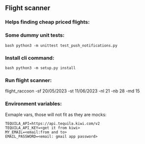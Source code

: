 ## Flight scanner 

### Helps finding cheap priced flights:

### Some dummy unit tests:

```bash python3 -m unittest test_push_notifications.py```

### Install cli command:

```bash python3 -m setup.py install```

### Run flight scanner:

flight_raccoon -sf 20/05/2023 -st 11/06/2023 -nl 21 -nb 28 -md 15


### Environment variables:

Exmaple vars, those will not fit as they are mocks:
```
TEQUILA_API=https://api.tequila.kiwi.com/v2
TEQUILA_API_KEY=<get it from kiwi>
MY_EMAIL=<email:from and to>
EMAIL_PASSWORD=<email: gmail app password>
```
